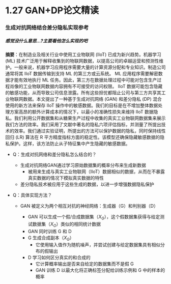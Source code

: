 # 1.27 GAN+DP论文精读

### 生成对抗网络结合差分隐私实现参考

##### 感觉没什么意思...?主要看他怎么实现的吧

**摘要**：在制造业及相关行业中使用工业物联网 (IIoT) 已成为新兴趋势。机器学习 (ML) 技术广泛用于解释收集到的物联网数据，以提高公司的卓越运营和预测性维护。一般来说，机器学习应用程序需要大量的计算资源分配和专业知识。制造公司通常将其 IIoT 数据传输到支持 ML 的第三方或云系统。 ML 应用程序需要解密数据才能有效地执行 ML 任务。因此，第三方在数据处理过程中可能对包含生产过程肖像的工业物联网数据内容拥有不可接受的访问权限。 IIoT 数据可能包含隐藏的敏感功能，从而导致公司信息泄露。所有这些担忧都阻止公司与第三方共享其工业物联网数据。本文提出了一种基于生成对抗网络 (GAN) 和差分隐私 (DP) 混合使用的新方法来保存 IIoT 操作中的敏感数据。我们的目标是在不增加整体数据处理方案高昂的额外计算成本的情况下，以最小的准确性损失来维持 IIoT 数据隐私。我们利用公开数据集和从糖果生产过程中收集的真实工业物联网数据集来展示我们方法的效率。我们采用了文献中著名的隐私六项评估指标，并测量了所提出技术的效率。我们通过实验证明，所提出的方法可以保护数据的隐私，同时保持线性回归 (LR) 算法在 R 平方精度指标方面的稳定性。该模型还确保隐藏敏感数据的隐私保护。这样，该方法防止从子特征集中产生隐藏的敏感数据。

- Q：生成对抗网络和差分隐私怎么结合的？

  - 生成对抗网络GAN通过学习原始数据集的概率分布来生成新数据
    - 被用来生成与真实工业物联网（IIoT）数据相似的数据，从而在不暴露真实数据的情况下模拟真实数据的特性
  - 差分隐私技术被应用于这些生成的数据，以进一步增强数据隐私保护

- Q：具体实现方法？

  - GAN 被定义为两个相互对抗的神经网络：生成器（G）和判别器（D）

    - GAN 可以生成一个假/合成数据集（$X_G$），这个假数据集获得与给定测试数据集（$X_O$）类似的相同统计数据
    - GAN 同时训练 G 和 D
    - G 生成合成副本（$X_G$）
      - 它使用输入值作为随机噪声，并尝试创建与给定数据集具有相似分布的假输出
    - D 学习如何区分真实的和合成的
      - 它计算概率输出是否来自给定的数据集而不是假 G
      - GAN 训练 D 以最大化将正确标签分配给训练示例和 G 中的样本的概率

    